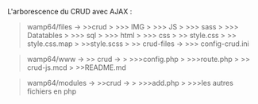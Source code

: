 L'arborescence du CRUD avec AJAX :

> wamp64/files ->
    >>crud
    >
    >>> IMG
    >
    >>> JS
    >
    >>> sass
    >
    >>> Datatables
    >
    >>> sql
    >
    >>> html
    >
    >>> css
    >
    >> style.css
    >
    >> style.css.map
    >
    >>style.scss
    >
    >> crud-files ->
    >>> config-crud.ini

>wamp64/www ->
    >> crud ->
    >
    >>>config.php
    >
    >>>route.php
    >
    >> crud-js.mcd
    >
    >>README.md

>wamp64/modules ->
    >>crud ->
    >
    >>>add.php
    >
    >>>les autres fichiers en php
